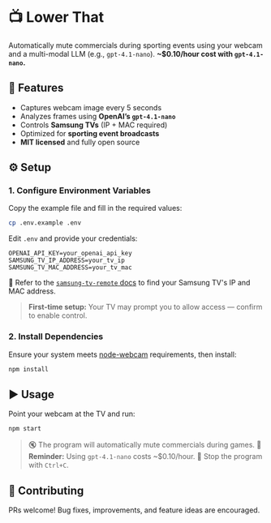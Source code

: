 # 📺 Lower That

Automatically mute commercials during sporting events using your webcam and a multi-modal LLM (e.g., `gpt-4.1-nano`).
**\~\$0.10/hour cost with `gpt-4.1-nano`.**

## 🚀 Features

* Captures webcam image every 5 seconds
* Analyzes frames using **OpenAI’s `gpt-4.1-nano`**
* Controls **Samsung TVs** (IP + MAC required)
* Optimized for **sporting event broadcasts**
* **MIT licensed** and fully open source

## ⚙️ Setup

### 1. Configure Environment Variables

Copy the example file and fill in the required values:

```bash
cp .env.example .env
```

Edit `.env` and provide your credentials:

```env
OPENAI_API_KEY=your_openai_api_key
SAMSUNG_TV_IP_ADDRESS=your_tv_ip
SAMSUNG_TV_MAC_ADDRESS=your_tv_mac
```

📘 Refer to the [`samsung-tv-remote` docs](https://www.npmjs.com/package/samsung-tv-remote) to find your Samsung TV's IP and MAC address.

> **First-time setup:** Your TV may prompt you to allow access — confirm to enable control.

### 2. Install Dependencies

Ensure your system meets [node-webcam](https://www.npmjs.com/package/node-webcam) requirements, then install:

```bash
npm install
```

## ▶️ Usage

Point your webcam at the TV and run:

```bash
npm start
```

> 🔇 The program will automatically mute commercials during games.
> 💸 **Reminder:** Using `gpt-4.1-nano` costs \~\$0.10/hour.
> 🛑 Stop the program with `Ctrl+C`.

## 🤝 Contributing

PRs welcome! Bug fixes, improvements, and feature ideas are encouraged.
